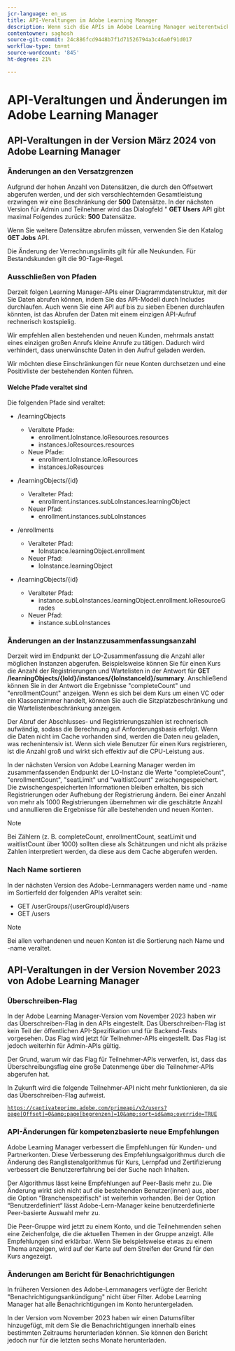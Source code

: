```yaml
---
jcr-language: en_us
title: API-Veraltungen im Adobe Learning Manager
description: Wenn sich die APIs im Adobe Learning Manager weiterentwickeln, werden APIs regelmäßig neu organisiert oder aktualisiert. Wenn sich APIs weiterentwickeln, wird die alte API verworfen und schließlich entfernt. Diese Seite enthält Informationen, die Sie benötigen, wenn Sie von veralteten API-Versionen zu neueren und stabileren API-Versionen migrieren.
contentowner: saghosh
source-git-commit: 24c886fcd9448b7f1d71526794a3c46a0f91d017
workflow-type: tm+mt
source-wordcount: '845'
ht-degree: 21%

---
```



# API-Veraltungen und Änderungen im Adobe Learning Manager

## API-Veraltungen in der Version März 2024 von Adobe Learning Manager

<!-- ### Changes in Rate Limits

With the next release of Adobe Learning Manager, we're restructuring API rate limits for new accounts. For existing accounts, only the Admin APIs will be rate-limited. After 90 days (about 3 months), we will restructure rate limits for all APIs, but existing accounts will be whitelisted according to current usage. Existing accounts need to revisit their learner API usage. 

For new accounts, if they want to increase the rate limits, they must contact the Customer Success team of ALM. 

#### Which APIs will be rate limited 

For new accounts, all Admin, Learner, and Search APIs will have rate limits and burst enforced.  

The API burst rate or burst limit refers to the maximum number of requests allowed to be made to an API in a short burst within a limited timeframe. 

The following table lists the rate and burst limits for the APIs.

<table>
    <tr>
        <th>API</th>
        <th>Number of requests-RPM</th>
        <th>Number of requests-Burst</th>
    </tr>
    <tr>
        <td>Admin</td>
        <td>5</td>
        <td>5</td>
    </tr>
    <tr>
        <td>Learner</td>
        <td>20</td>
        <td>5</td>
    </tr>
    <tr>
        <td>Search</td>
        <td>50</td>
        <td>5</td>
    </tr>
</table>
-->

### Änderungen an den Versatzgrenzen

Aufgrund der hohen Anzahl von Datensätzen, die durch den Offsetwert abgerufen werden, und der sich verschlechternden Gesamtleistung erzwingen wir eine Beschränkung der **500** Datensätze. In der nächsten Version für Admin und Teilnehmer wird das Dialogfeld &quot; **GET Users** API gibt maximal Folgendes zurück: **500** Datensätze.

Wenn Sie weitere Datensätze abrufen müssen, verwenden Sie den Katalog **GET Jobs** API.

Die Änderung der Verrechnungslimits gilt für alle Neukunden. Für Bestandskunden gilt die 90-Tage-Regel.

### Ausschließen von Pfaden

Derzeit folgen Learning Manager-APIs einer Diagrammdatenstruktur, mit der Sie Daten abrufen können, indem Sie das API-Modell durch Includes durchlaufen. Auch wenn Sie eine API auf bis zu sieben Ebenen durchlaufen könnten, ist das Abrufen der Daten mit einem einzigen API-Aufruf rechnerisch kostspielig.

Wir empfehlen allen bestehenden und neuen Kunden, mehrmals anstatt eines einzigen großen Anrufs kleine Anrufe zu tätigen. Dadurch wird verhindert, dass unerwünschte Daten in den Aufruf geladen werden.

Wir möchten diese Einschränkungen für neue Konten durchsetzen und eine Positivliste der bestehenden Konten führen.

#### Welche Pfade veraltet sind

Die folgenden Pfade sind veraltet:

* /learningObjects
   * Veraltete Pfade:
      * enrollment.loInstance.loResources.resources
      * instances.loResources.resources
   * Neue Pfade:
      * enrollment.loInstance.loResources
      * instances.loResources

* /learningObjects/{id}
   * Veralteter Pfad:
      * enrollment.instances.subLoInstances.learningObject
   * Neuer Pfad:
      * enrollment.instances.subLoInstances

* /enrollments
   * Veralteter Pfad:
      * loInstance.learningObject.enrollment
   * Neuer Pfad:
      * loInstance.learningObject

* /learningObjects/{id}
   * Veralteter Pfad:
      * instance.subLoInstances.learningObject.enrollment.loResourceGrades
   * Neuer Pfad:
      * instance.subLoInstances

### Änderungen an der Instanzzusammenfassungsanzahl

Derzeit wird im Endpunkt der LO-Zusammenfassung die Anzahl aller möglichen Instanzen abgerufen. Beispielsweise können Sie für einen Kurs die Anzahl der Registrierungen und Wartelisten in der Antwort für **GET /learningObjects/{loId}/instances/{loInstanceId}/summary**. Anschließend können Sie in der Antwort die Ergebnisse &quot;completeCount&quot; und &quot;enrollmentCount&quot; anzeigen. Wenn es sich bei dem Kurs um einen VC oder ein Klassenzimmer handelt, können Sie auch die Sitzplatzbeschränkung und die Wartelistenbeschränkung anzeigen.

Der Abruf der Abschlusses- und Registrierungszahlen ist rechnerisch aufwändig, sodass die Berechnung auf Anforderungsbasis erfolgt. Wenn die Daten nicht im Cache vorhanden sind, werden die Daten neu geladen, was rechenintensiv ist. Wenn sich viele Benutzer für einen Kurs registrieren, ist die Anzahl groß und wirkt sich effektiv auf die CPU-Leistung aus.

In der nächsten Version von Adobe Learning Manager werden im zusammenfassenden Endpunkt der LO-Instanz die Werte &quot;completeCount&quot;, &quot;enrollmentCount&quot;, &quot;seatLimit&quot; und &quot;waitlistCount&quot; zwischengespeichert. Die zwischengespeicherten Informationen bleiben erhalten, bis sich Registrierungen oder Aufhebung der Registrierung ändern. Bei einer Anzahl von mehr als 1000 Registrierungen übernehmen wir die geschätzte Anzahl und annullieren die Ergebnisse für alle bestehenden und neuen Konten.

>[!NOTE]
>
>Bei Zählern (z. B. completeCount, enrollmentCount, seatLimit und waitlistCount über 1000) sollten diese als Schätzungen und nicht als präzise Zahlen interpretiert werden, da diese aus dem Cache abgerufen werden.

### Nach Name sortieren

In der nächsten Version des Adobe-Lernmanagers werden name und -name im Sortierfeld der folgenden APIs veraltet sein:

* GET /userGroups/{userGroupId}/users
* GET /users

>[!NOTE]
>
>Bei allen vorhandenen und neuen Konten ist die Sortierung nach Name und -name veraltet.


## API-Veraltungen in der Version November 2023 von Adobe Learning Manager

### Überschreiben-Flag

In der Adobe Learning Manager-Version vom November 2023 haben wir das Überschreiben-Flag in den APIs eingestellt. Das Überschreiben-Flag ist kein Teil der öffentlichen API-Spezifikation und für Backend-Tests vorgesehen. Das Flag wird jetzt für Teilnehmer-APIs eingestellt. Das Flag ist jedoch weiterhin für Admin-APIs gültig.

Der Grund, warum wir das Flag für Teilnehmer-APIs verwerfen, ist, dass das Überschreibungsflag eine große Datenmenge über die Teilnehmer-APIs abgerufen hat.

In Zukunft wird die folgende Teilnehmer-API nicht mehr funktionieren, da sie das Überschreiben-Flag aufweist.

<code>https://captivateprime.adobe.com/primeapi/v2/users?page[Offset]=0&amp;page[begrenzen]=10&amp;sort=id&amp;override=TRUE</code>

### API-Änderungen für kompetenzbasierte neue Empfehlungen

Adobe Learning Manager verbessert die Empfehlungen für Kunden- und Partnerkonten. Diese Verbesserung des Empfehlungsalgorithmus durch die Änderung des Ranglistenalgorithmus für Kurs, Lernpfad und Zertifizierung verbessert die Benutzererfahrung bei der Suche nach Inhalten.

Der Algorithmus lässt keine Empfehlungen auf Peer-Basis mehr zu. Die Änderung wirkt sich nicht auf die bestehenden Benutzer(innen) aus, aber die Option “Branchenspezifisch“ ist weiterhin vorhanden. Bei der Option “Benutzerdefiniert“ lässt Adobe-Lern-Manager keine benutzerdefinierte Peer-basierte Auswahl mehr zu.

Die Peer-Gruppe wird jetzt zu einem Konto, und die Teilnehmenden sehen eine Zeichenfolge, die die aktuellen Themen in der Gruppe anzeigt. Alle Empfehlungen sind erklärbar. Wenn Sie beispielsweise etwas zu einem Thema anzeigen, wird auf der Karte auf dem Streifen der Grund für den Kurs angezeigt.

### Änderungen am Bericht für Benachrichtigungen

In früheren Versionen des Adobe-Lernmanagers verfügte der Bericht &quot;Benachrichtigungsankündigung&quot; nicht über Filter. Adobe Learning Manager hat alle Benachrichtigungen im Konto heruntergeladen.

In der Version vom November 2023 haben wir einen Datumsfilter hinzugefügt, mit dem Sie die Benachrichtigungen innerhalb eines bestimmten Zeitraums herunterladen können.  Sie können den Bericht jedoch nur für die letzten sechs Monate herunterladen.